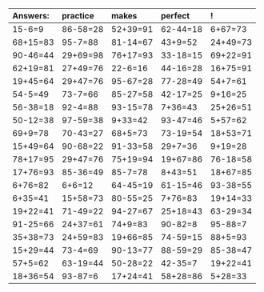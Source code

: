| Answers: | practice | makes | perfect | ! |
| :--- | :--- | :--- | :--- | :--- |
| 15-6=9 | 86-58=28 | 52+39=91 | 62-44=18 | 6+67=73 | 
| 68+15=83 | 95-7=88 | 81-14=67 | 43+9=52 | 24+49=73 | 
| 90-46=44 | 29+69=98 | 76+17=93 | 33-18=15 | 69+22=91 | 
| 62+19=81 | 27+49=76 | 22-6=16 | 44-16=28 | 16+75=91 | 
| 19+45=64 | 29+47=76 | 95-67=28 | 77-28=49 | 54+7=61 | 
| 54-5=49 | 73-7=66 | 85-27=58 | 42-17=25 | 9+16=25 | 
| 56-38=18 | 92-4=88 | 93-15=78 | 7+36=43 | 25+26=51 | 
| 50-12=38 | 97-59=38 | 9+33=42 | 93-47=46 | 5+57=62 | 
| 69+9=78 | 70-43=27 | 68+5=73 | 73-19=54 | 18+53=71 | 
| 15+49=64 | 90-68=22 | 91-33=58 | 29+7=36 | 9+19=28 | 
| 78+17=95 | 29+47=76 | 75+19=94 | 19+67=86 | 76-18=58 | 
| 17+76=93 | 85-36=49 | 85-7=78 | 8+43=51 | 18+67=85 | 
| 6+76=82 | 6+6=12 | 64-45=19 | 61-15=46 | 93-38=55 | 
| 6+35=41 | 15+58=73 | 80-55=25 | 7+76=83 | 19+14=33 | 
| 19+22=41 | 71-49=22 | 94-27=67 | 25+18=43 | 63-29=34 | 
| 91-25=66 | 24+37=61 | 74+9=83 | 90-82=8 | 95-88=7 | 
| 35+38=73 | 24+59=83 | 19+66=85 | 74-59=15 | 88+5=93 | 
| 15+29=44 | 73-4=69 | 90-13=77 | 88-59=29 | 85-38=47 | 
| 57+5=62 | 63-19=44 | 50-28=22 | 42-35=7 | 19+22=41 | 
| 18+36=54 | 93-87=6 | 17+24=41 | 58+28=86 | 5+28=33 | 
